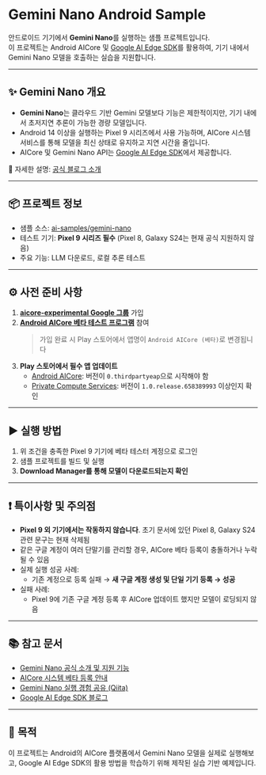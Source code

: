 # Gemini Nano Android Sample

안드로이드 기기에서 **Gemini Nano**를 실행하는 샘플 프로젝트입니다.  
이 프로젝트는 Android AICore 및 [Google AI Edge SDK](https://ai.google.dev/edge?hl=ko)를 활용하여, 기기 내에서 Gemini Nano 모델을 호출하는 실습을 지원합니다.

---

## ✨ Gemini Nano 개요

- **Gemini Nano**는 클라우드 기반 Gemini 모델보다 기능은 제한적이지만, 기기 내에서 초저지연 추론이 가능한 경량 모델입니다.
- Android 14 이상을 실행하는 Pixel 9 시리즈에서 사용 가능하며, AICore 시스템 서비스를 통해 모델을 최신 상태로 유지하고 지연 시간을 줄입니다.
- AICore 및 Gemini Nano API는 [Google AI Edge SDK](https://ai.google.dev/edge?hl=ko)에서 제공합니다.

📌 자세한 설명: [공식 블로그 소개](https://android-developers.googleblog.com/2023/12/a-new-foundation-for-ai-on-android.html)

---

## 📦 프로젝트 정보

- 샘플 소스: [ai-samples/gemini-nano](https://github.com/android/ai-samples/tree/main/gemini-nano)
- 테스트 기기: **Pixel 9 시리즈 필수** (Pixel 8, Galaxy S24는 현재 공식 지원하지 않음)
- 주요 기능: LLM 다운로드, 로컬 추론 테스트

---

## ⚙️ 사전 준비 사항

1. **[aicore-experimental Google 그룹](https://groups.google.com/g/aicore-experimental?hl=ko)** 가입
2. **[Android AICore 베타 테스트 프로그램](https://play.google.com/apps/testing/com.google.android.aicore?hl=ko)** 참여  
   > 가입 완료 시 Play 스토어에서 앱명이 `Android AICore (베타)`로 변경됩니다
3. **Play 스토어에서 필수 앱 업데이트**
   - [Android AICore](https://play.google.com/store/apps/details?id=com.google.android.aicore&hl=ko): 버전이 `0.thirdpartyeap`으로 시작해야 함
   - [Private Compute Services](https://play.google.com/store/apps/details?id=com.google.android.as.oss&hl=ko): 버전이 `1.0.release.658389993` 이상인지 확인

---

## ▶️ 실행 방법

1. 위 조건을 충족한 Pixel 9 기기에 베타 테스터 계정으로 로그인
2. 샘플 프로젝트를 빌드 및 실행
3. **Download Manager를 통해 모델이 다운로드되는지 확인**

---

## ❗ 특이사항 및 주의점

- **Pixel 9 외 기기에서는 작동하지 않습니다**. 초기 문서에 있던 Pixel 8, Galaxy S24 관련 문구는 현재 삭제됨
- 같은 구글 계정이 여러 단말기를 관리할 경우, AICore 베타 등록이 충돌하거나 누락될 수 있음
- 실제 실행 성공 사례:
  - 기존 계정으로 등록 실패 → **새 구글 계정 생성 및 단일 기기 등록 → 성공**
- 실패 사례:
  - Pixel 9에 기존 구글 계정 등록 후 AICore 업데이트 했지만 모델이 로딩되지 않음

---

## 📚 참고 문서

- [Gemini Nano 공식 소개 및 지원 기능](https://developer.android.com/ai/gemini-nano?hl=ko#supported-functionality)
- [AICore 시스템 베타 등록 안내](https://play.google.com/apps/testing/com.google.android.aicore?hl=ko)
- [Gemini Nano 실행 경험 공유 (Qiita)](https://qiita.com/takahirom/items/1c5f133ae0cfeb9b9517)
- [Google AI Edge SDK 블로그](https://iurysouza.dev/ai-edge-sdk/)

---

## 🧪 목적

이 프로젝트는 Android의 AICore 플랫폼에서 Gemini Nano 모델을 실제로 실행해보고, Google AI Edge SDK의 활용 방법을 학습하기 위해 제작된 실습 기반 예제입니다.
